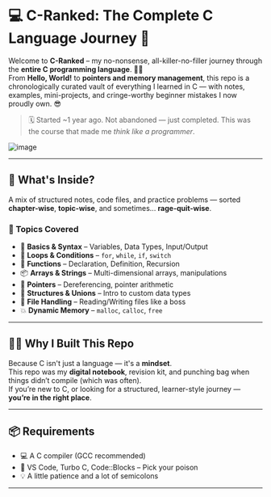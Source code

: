 # 💻 C-Ranked: The Complete C Language Journey 🚀

Welcome to **C-Ranked** – my no-nonsense, all-killer-no-filler journey through the **entire C programming language**. 🧠💥  
From **Hello, World!** to **pointers and memory management**, this repo is a chronologically curated vault of everything I learned in C — with notes, examples, mini-projects, and cringe-worthy beginner mistakes I now proudly own. 😎

> 🗓️ Started ~1 year ago. Not abandoned — just completed. This was the course that made me *think like a programmer*.

![image](https://github.com/user-attachments/assets/b28e06f9-10bd-4e6e-a03d-a5bbe7335e54)

---

## 🧰 What's Inside?

A mix of structured notes, code files, and practice problems — sorted **chapter-wise**, **topic-wise**, and sometimes... **rage-quit-wise**.

### 📘 Topics Covered

- 🧠 **Basics & Syntax** – Variables, Data Types, Input/Output
- 🔁 **Loops & Conditions** – `for`, `while`, `if`, `switch`
- 🧮 **Functions** – Declaration, Definition, Recursion
- 📦 **Arrays & Strings** – Multi-dimensional arrays, manipulations
- 🧭 **Pointers** – Dereferencing, pointer arithmetic
- 🧱 **Structures & Unions** – Intro to custom data types
- 📂 **File Handling** – Reading/Writing files like a boss
- 💥 **Dynamic Memory** – `malloc`, `calloc`, `free`

---

## 🧑‍💻 Why I Built This Repo

Because C isn't just a language — it's a **mindset**.  
This repo was my **digital notebook**, revision kit, and punching bag when things didn’t compile (which was often).  
If you’re new to C, or looking for a structured, learner-style journey — **you’re in the right place**.

---

## 📦 Requirements

- 💻 A C compiler (GCC recommended)
- 📝 VS Code, Turbo C, Code::Blocks – Pick your poison
- 💡 A little patience and a lot of semicolons

---
